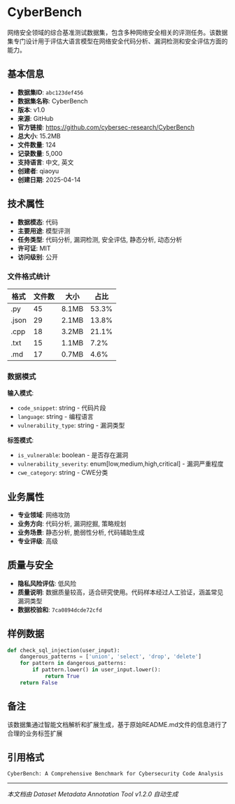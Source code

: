 # CyberBench

网络安全领域的综合基准测试数据集，包含多种网络安全相关的评测任务。该数据集专门设计用于评估大语言模型在网络安全代码分析、漏洞检测和安全评估方面的能力。

## 基本信息

- **数据集ID**: `abc123def456`
- **数据集名称**: CyberBench
- **版本**: v1.0
- **来源**: GitHub
- **官方链接**: https://github.com/cybersec-research/CyberBench
- **总大小**: 15.2MB
- **文件数量**: 124
- **记录数量**: 5,000
- **支持语言**: 中文, 英文
- **创建者**: qiaoyu
- **创建日期**: 2025-04-14

## 技术属性

- **数据模态**: 代码
- **主要用途**: 模型评测
- **任务类型**: 代码分析, 漏洞检测, 安全评估, 静态分析, 动态分析
- **许可证**: MIT
- **访问级别**: 公开

### 文件格式统计

| 格式 | 文件数 | 大小 | 占比 |
|-----|-------|------|-----|
| .py | 45 | 8.1MB | 53.3% |
| .json | 29 | 2.1MB | 13.8% |
| .cpp | 18 | 3.2MB | 21.1% |
| .txt | 15 | 1.1MB | 7.2% |
| .md | 17 | 0.7MB | 4.6% |

### 数据模式

**输入模式**:
- `code_snippet`: string - 代码片段
- `language`: string - 编程语言
- `vulnerability_type`: string - 漏洞类型

**标签模式**:
- `is_vulnerable`: boolean - 是否存在漏洞
- `vulnerability_severity`: enum[low,medium,high,critical] - 漏洞严重程度
- `cwe_category`: string - CWE分类

## 业务属性

- **专业领域**: 网络攻防
- **业务方向**: 代码分析, 漏洞挖掘, 策略规划
- **业务场景**: 静态分析, 脆弱性分析, 代码辅助生成
- **专业评级**: 高级

## 质量与安全

- **隐私风险评估**: 低风险
- **质量说明**: 数据质量较高，适合研究使用。代码样本经过人工验证，涵盖常见漏洞类型
- **数据校验和**: `7ca0894dcde72cfd`

## 样例数据

```python
def check_sql_injection(user_input):
    dangerous_patterns = ['union', 'select', 'drop', 'delete']
    for pattern in dangerous_patterns:
        if pattern.lower() in user_input.lower():
            return True
    return False
```

## 备注

该数据集通过智能文档解析和扩展生成，基于原始README.md文件的信息进行了合理的业务标签扩展

## 引用格式

```
CyberBench: A Comprehensive Benchmark for Cybersecurity Code Analysis
```

---

*本文档由 Dataset Metadata Annotation Tool v1.2.0 自动生成*